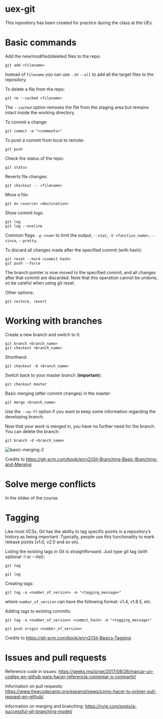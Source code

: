 # uex-git
This repository has been created for practice during the class at the UEx.

# Basic commands

Add the new/modified/deleted files to the repo:
```
git add <filename>
```
Instead of `filename` you can use `.` or `--all` to add all the target files to the repository.

To delete a file from the repo:
```
git rm --cached <filename>
```
The `--cached` option removes the file from the staging area but remains intact inside the working directory.

To commit a change:
```
git commit -m "<comments>"
```

To push a commit from local to remote:
```
git push
```

Check the status of the repo:
```
git status
```

Reverts file changes:
```
git checkout -- <filename>
```

Move a file:
```
git mv <source> <destination>
```

Show commit logs:
```
git log
git log --oneline
```
Common flags: `-p <num>` to limit the output, `--stat`, `-S <function_name>`, `--since`, `--pretty`.

To discard all changes made after the specified commit (with hash):
```
git reset --hard <commit hash>
git push --force
```
The branch pointer is now moved to the specified commit, and all changes after that commit are discarded. Note that this operation cannot be undone, so be careful when using git reset.

Other options:
```
git restore, revert
```

# Working with branches

Create a new branch and switch to it:
```
git branch <branch_name>
git checkout <branch_name>
```

Shorthand:
```
git checkout -b <branch_name>
```

Switch back to your master branch (**important**):
```
git checkout master
```

Basic merging (after commit changes) in the master:
```
git merge <branch_name>
```
Use the `--no-ff` option if you want to keep some information regarding the developing branch.

Now that your work is merged in, you have no further need for the branch. You can delete the branch:
```
git branch -d <branch_name>
```

![basic-merging-2](https://user-images.githubusercontent.com/15891153/220135270-3fcb5c07-af16-4851-96fa-4b9fb8eadd33.png)

Credits to https://git-scm.com/book/en/v2/Git-Branching-Basic-Branching-and-Merging

# Solve merge conflicts

In the slides of the course.

# Tagging

Like most VCSs, Git has the ability to tag specific points in a repository’s history as being important. Typically, people use this functionality to mark release points (v1.0, v2.0 and so on).

Listing the existing tags in Git is straightforward. Just type git tag (with optional -l or --list):
```
git tag
```
```
git log
```

Creating tags:
```
git tag -a <number_of_version> -m "<tagging_message>"
```
where `number_of_version` can have the following format: v1.4, v1.8.5, etc.

Adding tags to existing commits:
```
git tag -a <number_of_version> <commit_hash> -m "<tagging_message>"
```
```
git push origin <number_of_version>
```

Credits to https://git-scm.com/book/en/v2/Git-Basics-Tagging

# Issues and pull requests

Reference code in issues:
https://geeks.ms/jorge/2017/08/26/marcar-un-codigo-en-github-para-hacer-referencia-comentar-o-compartir/

Information on pull requests:
https://www.freecodecamp.org/espanol/news/como-hacer-tu-primer-pull-request-en-github/

Information on merging and branching:
https://nvie.com/posts/a-successful-git-branching-model/
